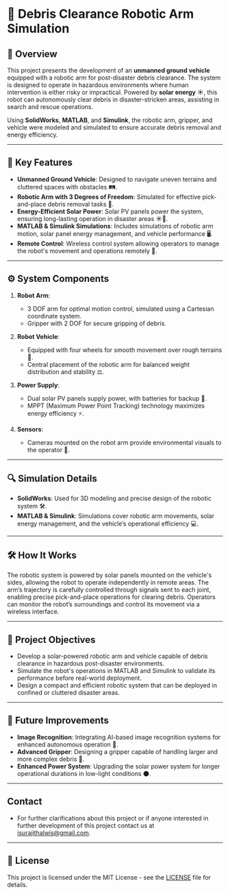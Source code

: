 # 🤖 Debris Clearance Robotic Arm Simulation

## 🌟 Overview
This project presents the development of an **unmanned ground vehicle** equipped with a robotic arm for post-disaster debris clearance. The system is designed to operate in hazardous environments where human intervention is either risky or impractical. Powered by **solar energy** ☀️, this robot can autonomously clear debris in disaster-stricken areas, assisting in search and rescue operations. 

Using **SolidWorks**, **MATLAB**, and **Simulink**, the robotic arm, gripper, and vehicle were modeled and simulated to ensure accurate debris removal and energy efficiency. 

---

## 🚀 Key Features
- **Unmanned Ground Vehicle**: Designed to navigate uneven terrains and cluttered spaces with obstacles 🛤️.
- **Robotic Arm with 3 Degrees of Freedom**: Simulated for effective pick-and-place debris removal tasks 🦾.
- **Energy-Efficient Solar Power**: Solar PV panels power the system, ensuring long-lasting operation in disaster areas ☀️🔋.
- **MATLAB & Simulink Simulations**: Includes simulations of robotic arm motion, solar panel energy management, and vehicle performance 🖥️.
- **Remote Control**: Wireless control system allowing operators to manage the robot's movement and operations remotely 📡.

---

## ⚙️ System Components
1. **Robot Arm**: 
   - 3 DOF arm for optimal motion control, simulated using a Cartesian coordinate system.
   - Gripper with 2 DOF for secure gripping of debris.
   
2. **Robot Vehicle**: 
   - Equipped with four wheels for smooth movement over rough terrains 🚜.
   - Central placement of the robotic arm for balanced weight distribution and stability ⚖️.

3. **Power Supply**: 
   - Dual solar PV panels supply power, with batteries for backup 🔋. 
   - MPPT (Maximum Power Point Tracking) technology maximizes energy efficiency ⚡.
   
4. **Sensors**:
   - Cameras mounted on the robot arm provide environmental visuals to the operator 🎥.

---

## 🔍 Simulation Details
- **SolidWorks**: Used for 3D modeling and precise design of the robotic system 🛠️.
- **MATLAB & Simulink**: Simulations cover robotic arm movements, solar energy management, and the vehicle’s operational efficiency 💻.

---

## 🛠️ How It Works
The robotic system is powered by solar panels mounted on the vehicle's sides, allowing the robot to operate independently in remote areas. The arm’s trajectory is carefully controlled through signals sent to each joint, enabling precise pick-and-place operations for clearing debris. Operators can monitor the robot’s surroundings and control its movement via a wireless interface.

---

## 🎯 Project Objectives
- Develop a solar-powered robotic arm and vehicle capable of debris clearance in hazardous post-disaster environments.
- Simulate the robot's operations in MATLAB and Simulink to validate its performance before real-world deployment.
- Design a compact and efficient robotic system that can be deployed in confined or cluttered disaster areas.

---

## 🚧 Future Improvements
- **Image Recognition**: Integrating AI-based image recognition systems for enhanced autonomous operation 🧠.
- **Advanced Gripper**: Designing a gripper capable of handling larger and more complex debris 🦾.
- **Enhanced Power System**: Upgrading the solar power system for longer operational durations in low-light conditions 🌑.

---
## Contact 
- For further clarifications about this project or if anyone interested in further development of this project contact us at [isurajithalwis@gmail.com](mailto:isurajithalwis@gmail.com).
---


## 📜 License
This project is licensed under the MIT License - see the [LICENSE](LICENSE) file for details.
